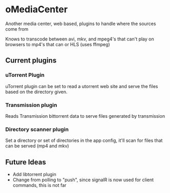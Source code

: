 # oMediaCenter
Another media center, web based, plugins to handle where the sources come from

Knows to transcode between avi, mkv, and mpeg4's that can't play on browsers to mp4's that can or HLS (uses ffmpeg)

## Current plugins
### uTorrent Plugin
uTorrent plugin can be set to read a utorrent web site and serve the files based on the directory given.
### Transmission plugin
Reads Transmission bittorrent data to serve files generated by transmission
### Directory scanner plugin
Set a directory or set of directories in the app config, it'll scan for files that can be served (mp4 and mkv)

## Future Ideas
* Add libtorrent plugin
* Change from polling to "push", since signalR is now used for client commands, this is not far
